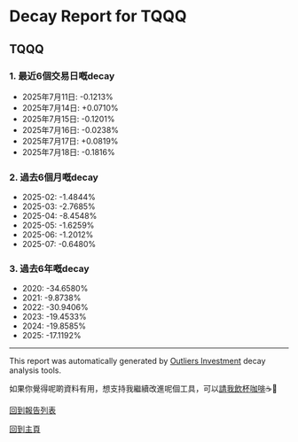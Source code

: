 # Decay Report for TQQQ

## TQQQ

### 1. 最近6個交易日嘅decay

- 2025年7月11日: -0.1213%
- 2025年7月14日: +0.0710%
- 2025年7月15日: -0.1201%
- 2025年7月16日: -0.0238%
- 2025年7月17日: +0.0819%
- 2025年7月18日: -0.1816%

### 2. 過去6個月嘅decay

- 2025-02: -1.4844%
- 2025-03: -2.7685%
- 2025-04: -8.4548%
- 2025-05: -1.6259%
- 2025-06: -1.2012%
- 2025-07: -0.6480%

### 3. 過去6年嘅decay

- 2020: -34.6580%
- 2021: -9.8738%
- 2022: -30.9406%
- 2023: -19.4533%
- 2024: -19.8585%
- 2025: -17.1192%

------------------------------
This report was automatically generated by [Outliers Investment](https://outliersecon.github.io/Outliers-Investment/) decay analysis tools.

如果你覺得呢啲資料有用，想支持我繼續改進呢個工具，可以[請我飲杯咖啡](https://buymeacoffee.com/outliersecon)☕🙏

[回到報告列表](https://outliersecon.github.io/Outliers-Investment/reports/reports_public)

[回到主頁](https://outliersecon.github.io/Outliers-Investment/)